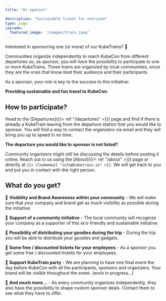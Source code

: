 ```yaml
---
title: "As sponsor"

description: "Sustainable travel for everyone"
type: page
cascade:
  featured_image: '/images/train.jpeg'
---
```


Interested in sponsoring one (or more) of our KubeTrains? 🚝

<!--more-->

Communities organize independently to reach KubeCon from different
departures so, as sponsor, you will have the possibility to participate to
one or more KubeTrains. Those trains are organized by local communities,
since they are the ones that know best their audience and their
participants.

As a sponsor, your role is key to the success to this initiative:

**Providing sustainable and fun travel to KubeCon.**

## How to participate?

Head to the [Departures]({{< ref "/departures" >}}) page and find if there
is already a KubeTrain leaving from the departure station that you would
like to sponsor. You will find a way to contact the organizers via email
and they will bring you up to speed in no time.

**The departure you would like to sponsor is not listed?**

Community organizers might still be discussing the details before posting it
online. Reach out to us using the [About]({{< ref "/about" >}}) page or
directly at `{{< cloakemail "info@kubetrain.io" >}}`. We will get back to you
and put you in contact with the right person.

## What do you get?

📌 **Visibility and Brand Awareness within your community** - We will make sure
that your company and brand get as much visibility as possible during the
initiative.

📌 **Support of a community initiative** - The local community will recognize
your company as a supporter of this eco-friendly and sustainable initiative. 

📌 **Possibility of distributing your goodies during the trip** - During the
trip you will be able to distribute your goodies and gadgets.

📌 **Some free / discounted tickets for your employees** - As a sponsor you get
some free / discounted tickets for your employees.

📌 **Support KubeTrain party** - We are planning to have one final event the
day before KubeCon with all the participants, sponsors and organizers. Your
brand will be visible throughout the event. (work in progress...)

📌 **And much more...** - As every community organizes independently, they also
have the possibility to shape custom sponsor deals. Contact them to see what
they have to offer.
